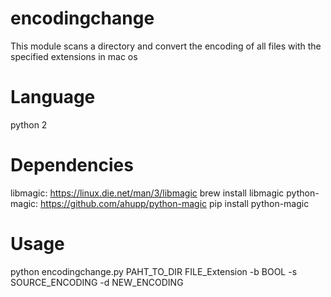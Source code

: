 # encodingchange
This module scans a directory and convert the encoding of all files with the specified extensions in mac os

# Language
python 2

# Dependencies
libmagic: https://linux.die.net/man/3/libmagic
    brew install libmagic
python-magic: https://github.com/ahupp/python-magic
    pip install python-magic
    
# Usage
python encodingchange.py PAHT_TO_DIR FILE_Extension -b BOOL -s SOURCE_ENCODING -d NEW_ENCODING
